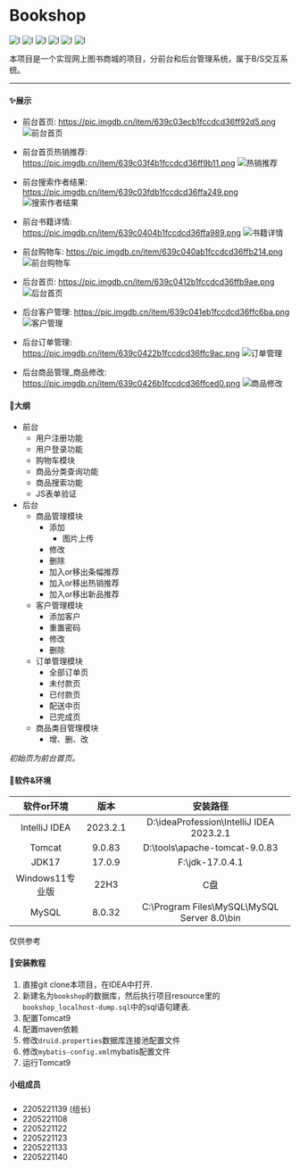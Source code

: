 # Bookshop
![l](https://img.shields.io/badge/组长-翟金培-purple)
![l](https://img.shields.io/badge/组员-仇星-blue)
![l](https://img.shields.io/badge/组员-李方圆-blue)
![l](https://img.shields.io/badge/组员-陈也-blue)
![l](https://img.shields.io/badge/组员-殷文喧-blue)
![l](https://img.shields.io/badge/组员-蔡吴江-blue)


​	    	本项目是一个实现网上图书商城的项目，分前台和后台管理系统，属于B/S交互系统。

------

#### &#10024;展示



- 前台首页:  https://pic.imgdb.cn/item/639c03ecb1fccdcd36ff92d5.png
  ![前台首页](https://files.superbed.cn/static/images/92/d5/639c03ecb1fccdcd36ff92d5.png)



- 前台首页热销推荐: https://pic.imgdb.cn/item/639c03f4b1fccdcd36ff9b11.png
  ![热销推荐](https://files.superbed.cn/static/images/9b/11/639c03f4b1fccdcd36ff9b11.png)



- 前台搜索作者结果: https://pic.imgdb.cn/item/639c03fdb1fccdcd36ffa249.png
  ![搜索作者结果](https://files.superbed.cn/static/images/a2/49/639c03fdb1fccdcd36ffa249.png)



- 前台书籍详情: https://pic.imgdb.cn/item/639c0404b1fccdcd36ffa989.png
  ![书籍详情](https://files.superbed.cn/static/images/a9/89/639c0404b1fccdcd36ffa989.png)



- 前台购物车: https://pic.imgdb.cn/item/639c040ab1fccdcd36ffb214.png
  ![前台购物车](https://files.superbed.cn/static/images/b2/14/639c040ab1fccdcd36ffb214.png)



- 后台首页: https://pic.imgdb.cn/item/639c0412b1fccdcd36ffb9ae.png
  ![后台首页](https://files.superbed.cn/static/images/b9/ae/639c0412b1fccdcd36ffb9ae.png)



- 后台客户管理: https://pic.imgdb.cn/item/639c041eb1fccdcd36ffc6ba.png
  ![客户管理](https://files.superbed.cn/static/images/c6/ba/639c041eb1fccdcd36ffc6ba.png)



- 后台订单管理: https://pic.imgdb.cn/item/639c0422b1fccdcd36ffc9ac.png
  ![订单管理](https://files.superbed.cn/static/images/c9/ac/639c0422b1fccdcd36ffc9ac.png)



- 后台商品管理_商品修改: https://pic.imgdb.cn/item/639c0426b1fccdcd36ffced0.png
  ![商品修改](https://files.superbed.cn/static/images/ce/d0/639c0426b1fccdcd36ffced0.png)



#### &#128640;大纲

- 前台
    - 用户注册功能
    - 用户登录功能
    - 购物车模块
    - 商品分类查询功能
    - 商品搜索功能
    - JS表单验证
- 后台
    - 商品管理模块
        - 添加
            - 图片上传
        - 修改
        - 删除
        - 加入or移出条幅推荐
        - 加入or移出热销推荐
        - 加入or移出新品推荐
    - 客户管理模块
        - 添加客户
        - 重置密码
        - 修改
        - 删除
    - 订单管理模块
        - 全部订单页
        - 未付款页
        - 已付款页
        - 配送中页
        - 已完成页
    - 商品类目管理模块
        - 增、删、改



*初始页为前台首页。*



#### &#127752;软件&环境

|    软件or环境     |    版本    |                    安装路径                     |
|:-------------:|:--------:|:-------------------------------------------:|
| IntelliJ IDEA | 2023.2.1 |  D:\ideaProfession\IntelliJ IDEA 2023.2.1   |
|    Tomcat     |  9.0.83  |        D:\tools\apache-tomcat-9.0.83        |
|     JDK17     |  17.0.9  |               F:\jdk-17.0.4.1               |
| Windows11专业版  |   22H3   |                     C盘                      |
|     MySQL     |  8.0.32  | C:\Program Files\MySQL\MySQL Server 8.0\bin |

仅供参考


#### &#127827;安装教程

1.  直接git clone本项目，在IDEA中打开.
1.  新建名为`bookshop`的数据库，然后执行项目resource里的`bookshop_localhost-dump.sql`中的sql语句建表.
1.  配置Tomcat9
1.  配置maven依赖
1.  修改`druid.properties`数据库连接池配置文件
1.  修改`mybatis-config.xml`mybatis配置文件
1.  运行Tomcat9


#### &#129;小组成员

- 2205221139 (组长)
- 2205221108
- 2205221122
- 2205221123
- 2205221133
- 2205221140
